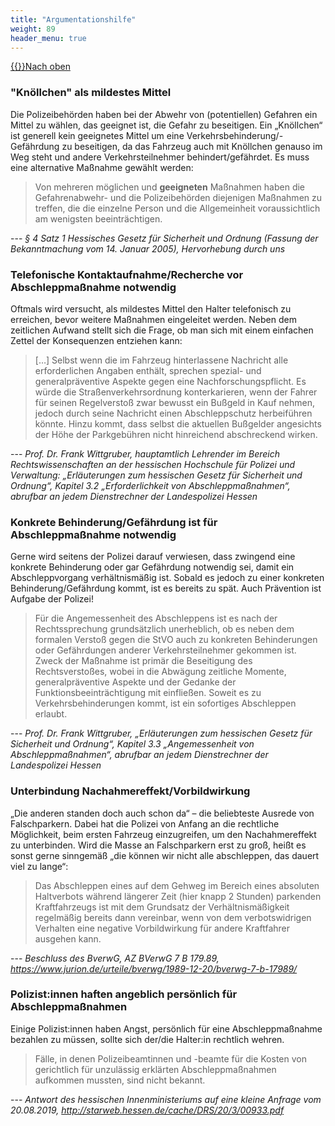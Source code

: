```yaml
---
title: "Argumentationshilfe"
weight: 89
header_menu: true
---
```

[{{<icon class="fa fa-arrow-circle-o-up">}}Nach oben](#top)

### "Knöllchen" als mildestes Mittel
Die Polizeibehörden haben bei der Abwehr von (potentiellen) Gefahren ein Mittel zu wählen, das geeignet ist, die Gefahr zu beseitigen. Ein „Knöllchen“ ist generell kein geeignetes Mittel um eine Verkehrsbehinderung/-Gefährdung zu beseitigen, da das Fahrzeug auch mit Knöllchen genauso im Weg steht und andere Verkehrsteilnehmer behindert/gefährdet. Es muss eine alternative Maßnahme gewählt werden:
> Von mehreren möglichen und **geeigneten** Maßnahmen haben die Gefahrenabwehr- und die Polizeibehörden diejenigen Maßnahmen zu treffen, die die einzelne Person und die Allgemeinheit voraussichtlich am wenigsten beeinträchtigen.

--- *§ 4 Satz 1 Hessisches Gesetz für Sicherheit und Ordnung (Fassung der Bekanntmachung vom 14. Januar 2005), Hervorhebung durch uns*

### Telefonische Kontaktaufnahme/Recherche vor Abschleppmaßnahme notwendig
Oftmals wird versucht, als mildestes Mittel den Halter telefonisch zu erreichen, bevor weitere Maßnahmen eingeleitet werden. Neben dem zeitlichen Aufwand stellt sich die Frage, ob man sich mit einem einfachen Zettel der Konsequenzen entziehen kann:
> […] Selbst wenn die im Fahrzeug hinterlassene Nachricht alle erforderlichen Angaben enthält, sprechen spezial- und generalpräventive Aspekte gegen eine Nachforschungspflicht. Es würde die Straßenverkehrsordnung konterkarieren, wenn der Fahrer für seinen Regelverstoß zwar bewusst ein Bußgeld in Kauf nehmen, jedoch durch seine Nachricht einen Abschleppschutz herbeiführen könnte. Hinzu kommt, dass selbst die aktuellen Bußgelder angesichts der Höhe der Parkgebühren nicht hinreichend abschreckend wirken.

--- *Prof. Dr. Frank Wittgruber, hauptamtlich Lehrender im Bereich Rechtswissenschaften an der hessischen Hochschule für Polizei und Verwaltung: „Erläuterungen zum hessischen Gesetz für Sicherheit und Ordnung“, Kapitel 3.2 „Erforderlichkeit von Abschleppmaßnahmen“, abrufbar an jedem Dienstrechner der Landespolizei Hessen*


### Konkrete Behinderung/Gefährdung ist für Abschleppmaßnahme notwendig
Gerne wird seitens der Polizei darauf verwiesen, dass zwingend eine konkrete Behinderung oder gar Gefährdung notwendig sei, damit ein Abschleppvorgang verhältnismäßig ist. Sobald es jedoch zu einer konkreten Behinderung/Gefährdung kommt, ist es bereits zu spät. Auch Prävention ist Aufgabe der Polizei!
> Für die Angemessenheit des Abschleppens ist es nach der Rechtssprechung grundsätzlich unerheblich, ob es neben dem formalen Verstoß gegen die StVO auch zu konkreten Behinderungen oder Gefährdungen anderer Verkehrsteilnehmer gekommen ist.
> Zweck der Maßnahme ist primär die Beseitigung des Rechtsverstoßes, wobei in die Abwägung zeitliche Momente, generalpräventive Aspekte und der Gedanke der Funktionsbeeinträchtigung mit einfließen.
> Soweit es zu Verkehrsbehinderungen kommt, ist ein sofortiges Abschleppen erlaubt.

--- *Prof. Dr. Frank Wittgruber, „Erläuterungen zum hessischen Gesetz für Sicherheit und Ordnung“, Kapitel 3.3 „Angemessenheit von Abschleppmaßnahmen“, abrufbar an jedem Dienstrechner der Landespolizei Hessen*

### Unterbindung Nachahmereffekt/Vorbildwirkung
„Die anderen standen doch auch schon da“ – die beliebteste Ausrede von Falschparkern. Dabei hat die Polizei von Anfang an die rechtliche Möglichkeit, beim ersten Fahrzeug einzugreifen, um den Nachahmereffekt zu unterbinden. Wird die Masse an Falschparkern erst zu groß, heißt es sonst gerne sinngemäß „die können wir nicht alle abschleppen, das dauert viel zu lange“:
> Das Abschleppen eines auf dem Gehweg im Bereich eines absoluten Haltverbots während längerer Zeit (hier knapp 2 Stunden) parkenden Kraftfahrzeugs ist mit dem Grundsatz der Verhältnismäßigkeit regelmäßig bereits dann vereinbar, wenn von dem verbotswidrigen Verhalten eine negative Vorbildwirkung für andere Kraftfahrer ausgehen kann.

--- *Beschluss des BverwG, AZ BVerwG 7 B 179.89, https://www.jurion.de/urteile/bverwg/1989-12-20/bverwg-7-b-17989/*

### Polizist:innen haften angeblich persönlich für Abschleppmaßnahmen
Einige Polizist:innen haben Angst, persönlich für eine Abschleppmaßnahme bezahlen zu müssen, sollte sich der/die Halter:in rechtlich wehren.
> Fälle, in denen Polizeibeamtinnen und -beamte für die Kosten von gerichtlich für unzulässig erklärten Abschleppmaßnahmen aufkommen mussten, sind nicht bekannt.

--- *Antwort des hessischen Innenministeriums auf eine kleine Anfrage vom 20.08.2019, http://starweb.hessen.de/cache/DRS/20/3/00933.pdf*
